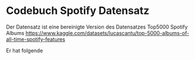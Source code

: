 # Codebuch Spotify Datensatz

Der Datensatz ist eine bereinigte Version des Datensatzes Top5000 Spotify Albums
https://www.kaggle.com/datasets/lucascantu/top-5000-albums-of-all-time-spotify-features

Er hat folgende
